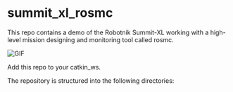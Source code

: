 # summit_xl_rosmc

This repo contains a demo of the Robotnik Summit-XL working with a high-level mission designing and monitoring tool called rosmc.

![GIF](https://github.com/Omimacgithub/summit_xl_rosmc/assets/90336442/54ee2867-8713-49b1-b092-06775b29f3a1)

Add this repo to your catkin_ws.

The repository is structured into the following directories:
